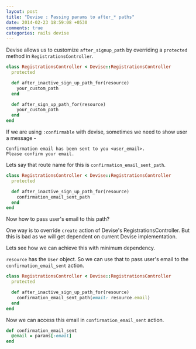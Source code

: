 ```yaml
---
layout: post
title: "Devise : Passing params to after_* paths"
date: 2014-02-23 18:59:08 +0530
comments: true
categories: rails devise
---
```


Devise allows us to customize `after_signup_path` by overriding a
`protected` method in `RegistrationsController`.

``` ruby
class RegistrationsController < Devise::RegistrationsController
  protected

  def after_inactive_sign_up_path_for(resource)
    your_custom_path
  end

  def after_sign_up_path_for(resource)
    your_custom_path
  end
end
```

If we are using `:confirmable` with devise, sometimes we need to show
user a message -

``` text
Confirmation email has been sent to you <user_email>.
Please confirm your email.
```

Lets say that route name for this is `confirmation_email_sent_path`.

``` ruby
class RegistrationsController < Devise::RegistrationsController
  protected

  def after_inactive_sign_up_path_for(resource)
    confirmation_email_sent_path
  end
end
```

Now how to pass user's email to this path?

One way is to override `create` action of Devise's
RegistrationsController. But this is bad as we will get dependent on
current Devise implementation.

Lets see how we can achieve this with minimum dependency.

`resource` has the `User` object. So we can use that to pass user's
email to the `confirmation_email_sent` action.

``` ruby
class RegistrationsController < Devise::RegistrationsController
  protected

  def after_inactive_sign_up_path_for(resource)
    confirmation_email_sent_path(email: resource.email)
  end
end
```

Now we can access this email in `confirmation_email_sent` action.

``` ruby
def confirmation_email_sent
  @email = params[:email]
end
```
